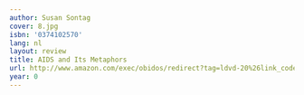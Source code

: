 ```yaml
---
author: Susan Sontag
cover: 8.jpg
isbn: '0374102570'
lang: nl
layout: review
title: AIDS and Its Metaphors
url: http://www.amazon.com/exec/obidos/redirect?tag=ldvd-20%26link_code=xm2%26camp=2025%26creative=165953%26path=http://www.amazon.com/gp/redirect.html%253fASIN=0374102570%2526tag=ldvd-20%2526lcode=xm2%2526cID=2025%2526ccmID=165953%2526location=/o/ASIN/0374102570%25253FSubscriptionId=0VJDVJ14KM0P0VXDCQ82
year: 0
---
```


